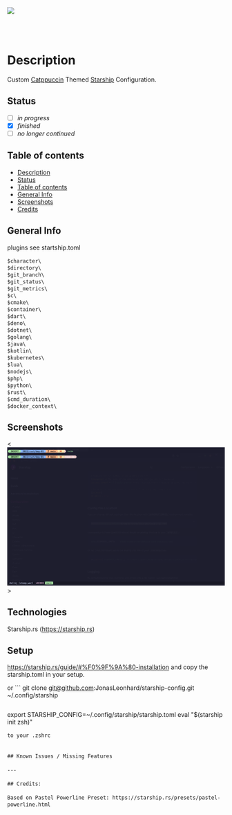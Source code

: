 <img src="https://shields.io/badge/pipelines-offline-red?style=flat-square&logo=github" />

<br/><br/>

# Description

Custom <a href="https://github.com/catppuccin/catppuccin">Catppuccin</a> Themed <a href="https://starship.rs/)">Starship</a> Configuration.

## Status

- [ ] _in progress_
- [x] _finished_
- [ ] _no longer continued_

## Table of contents

- [Description](#description)
- [Status](#status)
- [Table of contents](#table-of-contents)
- [General Info](#general-info)
- [Screenshots](#screenshots)
- [Credits](#credits)

## General Info


  plugins see startship.toml
```
$character\
$directory\
$git_branch\
$git_status\
$git_metrics\
$c\
$cmake\
$container\
$dart\
$deno\
$dotnet\
$golang\
$java\
$kotlin\
$kubernetes\
$lua\
$nodejs\
$php\
$python\
$rust\
$cmd_duration\
$docker_context\
```

## Screenshots

<![Startship Prompt](./assets/starship.png)>

## Technologies

Starship.rs (https://starship.rs)

## Setup

https://starship.rs/guide/#%F0%9F%9A%80-installation and copy the starship.toml in your setup.

or ```
git clone git@github.com:JonasLeonhard/starship-config.git ~/.config/starship
``` and add 

```
export STARSHIP_CONFIG=~/.config/starship/starship.toml
eval "$(starship init zsh)"
```
to your .zshrc


## Known Issues / Missing Features

---

## Credits:

Based on Pastel Powerline Preset: https://starship.rs/presets/pastel-powerline.html
